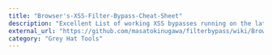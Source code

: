 ```yaml
---
title: "Browser's-XSS-Filter-Bypass-Cheat-Sheet"
description: "Excellent List of working XSS bypasses running on the latest version of Chrome / Safari, IE 11 / Edge created by Masato Kinugawa"
external_url: "https://github.com/masatokinugawa/filterbypass/wiki/Browser's-XSS-Filter-Bypass-Cheat-Sheet"
category: "Grey Hat Tools"
---
```

